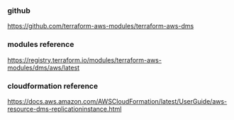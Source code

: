 ### github
https://github.com/terraform-aws-modules/terraform-aws-dms

### modules reference
https://registry.terraform.io/modules/terraform-aws-modules/dms/aws/latest

### cloudformation reference
https://docs.aws.amazon.com/AWSCloudFormation/latest/UserGuide/aws-resource-dms-replicationinstance.html
